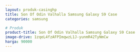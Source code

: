 ```yaml
---
layout: produk-casinghp
title: Son Of Odin Valhalla Samsung Galaxy S9 Case
categories: samsung

# Produk
product-title: Son Of Odin Valhalla Samsung Galaxy S9 Case
image-drive: 1zqeL4fzAFPImqwzL1J-yunmR42TyNmCw
harga: 90000
---
```


